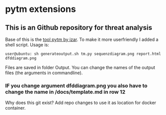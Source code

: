 # pytm extensions
## This is an Github repository for threat analysis
Base of this is the [tool pytm by izar](https://github.com/izar/pytm).
To make it more userfriendly I added a shell script.
Usage is:
```console
user@ubuntu: sh generateoutput.sh tm.py sequenzdiagram.png report.html dfddiagram.png
```
Files are saved in folder Output.
You can change the names of the output files (the arguments in commandline).
### IF you change argument dfddiagram.png you also have to change the name in /docs/template.md in row 12
Why does this git exist?
Add repo changes to use it as location for docker container.
